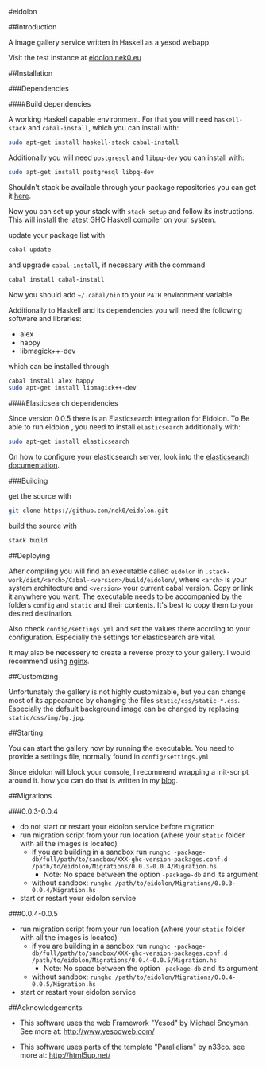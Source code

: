 #eidolon

##Introduction

A image gallery service written in Haskell as a yesod webapp.

Visit the test instance at [eidolon.nek0.eu][eidolon]

##Installation

###Dependencies

####Build dependencies

A working Haskell capable environment. For that you will need `haskell-stack` and `cabal-install`, which you can install with:

```bash
sudo apt-get install haskell-stack cabal-install
```

Additionally you will need `postgresql` and `libpq-dev` you can install with:

```bash
sudo apt-get install postgresql libpq-dev
```

Shouldn't stack be available through your package repositories you can get it [here][stack].

Now you can set up your stack with `stack setup` and follow its instructions. This will install the latest GHC Haskell compiler on your system.

update your package list with

```bash
cabal update
```

and upgrade `cabal-install`, if necessary with the command

```bash
cabal install cabal-install
```

Now you should add `~/.cabal/bin` to your `PATH` environment variable.

Additionally to Haskell and its dependencies you will need the following software and libraries:

* alex
* happy
* libmagick++-dev

which can be installed through

```bash
cabal install alex happy
sudo apt-get install libmagick++-dev
```

####Elasticsearch dependencies

Since version 0.0.5 there is an Elasticsearch integration for Eidolon. To Be able to run eidolon , you need to install `elasticsearch` additionally with:

```bash
sudo apt-get install elasticsearch
```
On how to configure your elasticsearch server, look into the [elasticsearch documentation][elasticdocu].

###Building

get the source with

```bash
git clone https://github.com/nek0/eidolon.git
```

build the source with

```bash
stack build
```

##Deploying

After compiling you will find an executable called `eidolon` in `.stack-work/dist/<arch>/Cabal-<version>/build/eidolon/`, where `<arch>` is your system architecture and `<version>` your current cabal version. Copy or link it anywhere you want. The executable needs to be accompanied by the folders `config` and `static` and their contents. It's best to copy them to your desired destination.

Also check `config/settings.yml` and set the values there accrding to your configuration. Especially the settings for elasticsearch are vital.

It may also be necessery to create a reverse proxy to your gallery. I would recommend using [nginx](http://nginx.org/).

##Customizing

Unfortunately the gallery is not highly customizable, but you can change most of its appearance by changing the files `static/css/static-*.css`. Especially the default background image can be changed by replacing `static/css/img/bg.jpg`.

##Starting

You can start the gallery now by running the executable. You need to provide a settings file, normally found in `config/settings.yml`

Since eidolon will block your console, I recommend wrapping a init-script around it. how you can do that is written in my [blog](http://nek0.eu/posts/2014-10-23-Daemonize-a-yesod-app.html).

##Migrations

###0.0.3-0.0.4

* do not start or restart your eidolon service before migration
* run migration script from your run location (where your `static` folder with all the images is located)
	* if you are building in a sandbox run `runghc -package-db/full/path/to/sandbox/XXX-ghc-version-packages.conf.d /path/to/eidolon/Migrations/0.0.3-0.0.4/Migration.hs`
		* Note: No space between the option `-package-db` and its argument
	* without sandbox: `runghc /path/to/eidolon/Migrations/0.0.3-0.0.4/Migration.hs`
* start or restart your eidolon service

###0.0.4-0.0.5

* run migration script from your run location (where your `static` folder with all the images is located)
	* if you are building in a sandbox run `runghc -package-db/full/path/to/sandbox/XXX-ghc-version-packages.conf.d /path/to/eidolon/Migrations/0.0.4-0.0.5/Migration.hs`
		* Note: No space between the option `-package-db` and its argument
	* without sandbox: `runghc /path/to/eidolon/Migrations/0.0.4-0.0.5/Migration.hs`
* start or restart your eidolon service

##Acknowledgements:

* This software uses the web Framework "Yesod" by Michael Snoyman. See more at: <http://www.yesodweb.com/>

* This software uses parts of the template "Parallelism" by n33co. see more at: <http://html5up.net/>

[eidolon]: http://eidolon.nek0.eu
[stack]: https://github.com/commercialhaskell/stack/releases
[elasticdocu]: https://www.elastic.co/guide/en/elasticsearch/reference/current/setup-configuration.html
